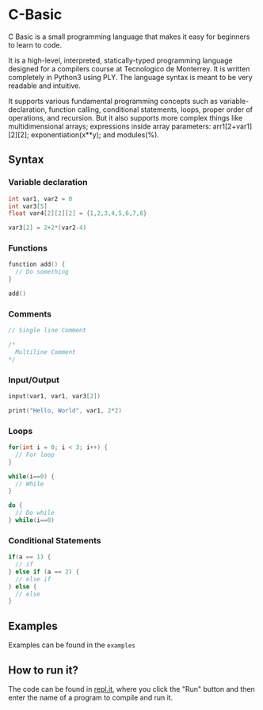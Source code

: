 # C-Basic
C Basic is a small programming language that makes it easy for beginners to learn to code.

It is a high-level, interpreted, statically-typed programming language designed for a compilers course at Tecnologico de Monterrey. It is written completely in Python3 using PLY. The language syntax is meant to be very readable and intuitive.

It supports various fundamental programming concepts such as variable-declaration, function calling, conditional statements, loops, proper order of operations, and recursion. But it also supports more complex things like multidimensional arrays; expressions inside array parameters: arr1[2+var1][2][2]; exponentiation(x**y); and modules(%).

## Syntax

### Variable declaration
```c
int var1, var2 = 0 
int var3[5]
float var4[2][2][2] = {1,2,3,4,5,6,7,8}

var3[2] = 2+2*(var2-4)
```

### Functions
```c
function add() {
  // Do something
}

add()
```

### Comments
```c
// Single line Comment

/*
  Multiline Comment
*/
```

### Input/Output
```c
input(var1, var1, var3[2])

print("Hello, World", var1, 2*2)
```

### Loops
```c
for(int i = 0; i < 3; i++) {
  // For loop
}

while(i==0) {
  // While
}

do {
  // Do while
} while(i==0)
```

### Conditional Statements
```c
if(a == 1) {
  // if
} else if (a == 2) {
  // else if
} else {
  // else
}
```

## Examples
Examples can be found in the `examples` 

## How to run it?
The code can be found in [repl.it](https://repl.it/@j_diegodiego/C-Basic), where you click the "Run" button and then enter the name of a program to compile and run it.
